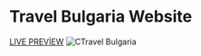 # Travel Bulgaria Website
[LIVE PREVİEW](https://canonbas03.github.io/VideoWebsite/#)
![CTravel Bulgaria](https://github.com/canonbas03/VideoWebsite1/blob/main/images/websiteGIF.gif?raw=true 'Travel Bulgaria')

